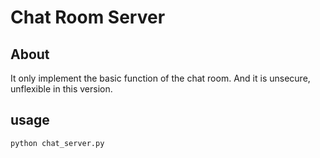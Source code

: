 # Chat Room Server

## About
It only implement the basic function of the chat room. And it is unsecure, unflexible in this version.

## usage
```python
python chat_server.py
```
